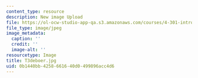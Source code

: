```yaml
---
content_type: resource
description: New image Upload
file: https://ol-ocw-studio-app-qa.s3.amazonaws.com/courses/4-301-introduction-to-the-visual-arts-spring-2007/0b1440bb4258661640d0499896acc4d6_T3deboer.jpg
file_type: image/jpeg
image_metadata:
  caption: ''
  credit: ''
  image-alt: ''
resourcetype: Image
title: T3deboer.jpg
uid: 0b1440bb-4258-6616-40d0-499896acc4d6
---
```

